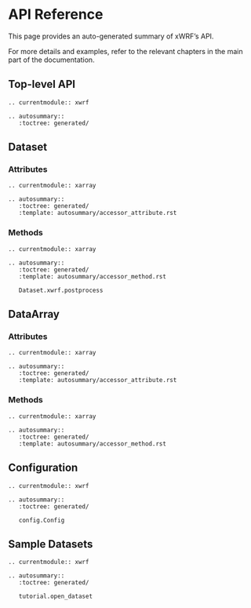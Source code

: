 # API Reference

This page provides an auto-generated summary of xWRF’s API.

For more details and examples, refer to the relevant chapters in the main part of the documentation.

## Top-level API

```{eval-rst}
.. currentmodule:: xwrf

.. autosummary::
   :toctree: generated/

```

## Dataset

### Attributes

```{eval-rst}
.. currentmodule:: xarray

.. autosummary::
   :toctree: generated/
   :template: autosummary/accessor_attribute.rst

```

### Methods

```{eval-rst}
.. currentmodule:: xarray

.. autosummary::
   :toctree: generated/
   :template: autosummary/accessor_method.rst

   Dataset.xwrf.postprocess
```

## DataArray

### Attributes

```{eval-rst}
.. currentmodule:: xarray

.. autosummary::
   :toctree: generated/
   :template: autosummary/accessor_attribute.rst

```

### Methods

```{eval-rst}
.. currentmodule:: xarray

.. autosummary::
   :toctree: generated/
   :template: autosummary/accessor_method.rst

```

## Configuration

```{eval-rst}
.. currentmodule:: xwrf

.. autosummary::
   :toctree: generated/

   config.Config

```

## Sample Datasets

```{eval-rst}
.. currentmodule:: xwrf

.. autosummary::
   :toctree: generated/

   tutorial.open_dataset
```
